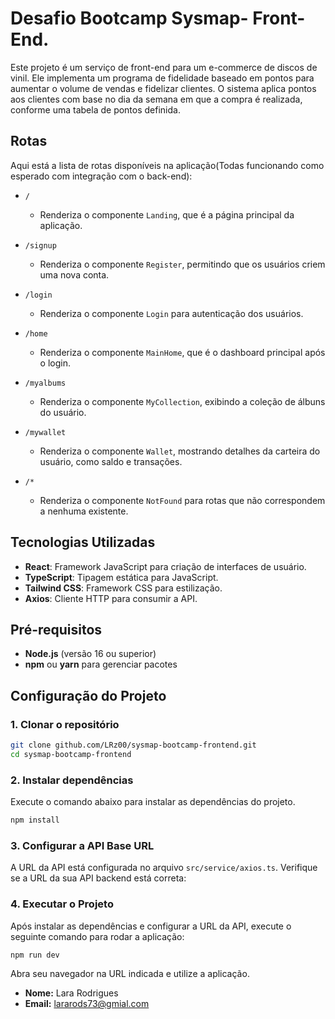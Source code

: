 
# Desafio Bootcamp Sysmap- Front-End.

Este projeto é um serviço de front-end para um e-commerce de discos de vinil. Ele implementa um programa de fidelidade baseado em pontos para aumentar o volume de vendas e fidelizar clientes. O sistema aplica pontos aos clientes com base no dia da semana em que a compra é realizada, conforme uma tabela de pontos definida.

## Rotas

Aqui está a lista de rotas disponíveis na aplicação(Todas funcionando como esperado com integração com o back-end):

- `/` 
  - Renderiza o componente `Landing`, que é a página principal da aplicação.

- `/signup` 
  - Renderiza o componente `Register`, permitindo que os usuários criem uma nova conta.

- `/login` 
  - Renderiza o componente `Login` para autenticação dos usuários.

- `/home`
  - Renderiza o componente `MainHome`, que é o dashboard principal após o login.

- `/myalbums` 
  - Renderiza o componente `MyCollection`, exibindo a coleção de álbuns do usuário.

- `/mywallet`
  - Renderiza o componente `Wallet`, mostrando detalhes da carteira do usuário, como saldo e transações.

- `/*` 
  - Renderiza o componente `NotFound` para rotas que não correspondem a nenhuma existente.




## Tecnologias Utilizadas

- **React**: Framework JavaScript para criação de interfaces de usuário.
- **TypeScript**: Tipagem estática para JavaScript.
- **Tailwind CSS**: Framework CSS para estilização.
- **Axios**: Cliente HTTP para consumir a API.

## Pré-requisitos

- **Node.js** (versão 16 ou superior)
- **npm** ou **yarn** para gerenciar pacotes

## Configuração do Projeto

### 1. Clonar o repositório

```bash
git clone github.com/LRz00/sysmap-bootcamp-frontend.git
cd sysmap-bootcamp-frontend
```

### 2. Instalar dependências

Execute o comando abaixo para instalar as dependências do projeto.


```bash
npm install
```

### 3. Configurar a API Base URL

A URL da API está configurada no arquivo `src/service/axios.ts`. Verifique se a URL da sua API backend está correta:

### 4. Executar o Projeto

Após instalar as dependências e configurar a URL da API, execute o seguinte comando para rodar a aplicação:


```bash
npm run dev
```


Abra seu navegador na URL indicada e utilize a aplicação.



- **Nome:** Lara Rodrigues
- **Email:** lararods73@gmial.com
